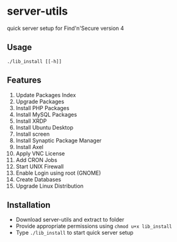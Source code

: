 # server-utils

quick server setup for Find'n'Secure version 4

## Usage
```
./lib_install [[-h]]
```

## Features
1. Update Packages Index
2. Upgrade Packages
3. Install PHP Packages
4. Install MySQL Packages
5. Install XRDP
6. Install Ubuntu Desktop
7. Install screen
8. Install Synaptic Package Manager
9. Install Axel
10. Apply VNC License
11. Add CRON Jobs
12. Start UNIX Firewall
13. Enable Login using root (GNOME)
14. Create Databases
15. Upgrade Linux Distribution

## Installation
* Download server-utils and extract to folder
* Provide appropriate permissions using `chmod u+x lib_install`
* Type `./lib_install` to start quick server setup
